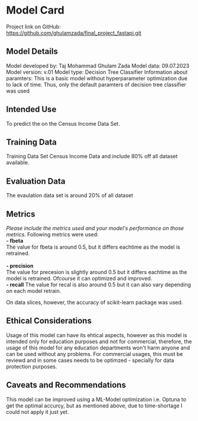 # Model Card

Project link on GitHub:
https://github.com/ghulamzada/final_project_fastapi.git

## Model Details
Model developed by: Taj Mohammad Ghulam Zada
Model data: 09.07.2023
Model version: v.01
Model type: Decision Tree Classifier
Information about paramters: This is a basic model without hyperparameter optimization due to lack of time. Thus, only the default paramters of decision tree classifier was used

## Intended Use
To predict the  on the Census Income Data Set. 

## Training Data
Training Data Set Census Income Data and include 80% off all dataset available. 

## Evaluation Data
The evaulation data set is around 20% of all dataset
## Metrics
_Please include the metrics used and your model's performance on those metrics._
Following metrics were used:\
**- fbeta** \
The value for fbeta is around 0.5, but it differs eachtime as the model is retrained.
\
\
**- precision**\
The value for precesion is slightly around 0.5 but it differs eachtime as the model is retrained. Ofcourse it can optimized and improved.
\
**- recall** 
The value for recal is also around 0.5 but it can also vary depending on each model retrain.

On data slices, however, the accuracy of scikit-learn package was used.
## Ethical Considerations
Usage of this model can have its ehtical aspects, however as this model is intended only for education purposes and not for commercial, therefore, the usage of this model for any education departments won't harm anyone and can be used without any problems. For commercial usages, this must be reviewd and in some cases needs to be optimzed - specially for data protection purposes.
## Caveats and Recommendations
This model can be improved using a ML-Model optimization i.e. Optuna to get the optimal accurcy, but as mentioned above, due to time-shortage I could not apply it just yet.